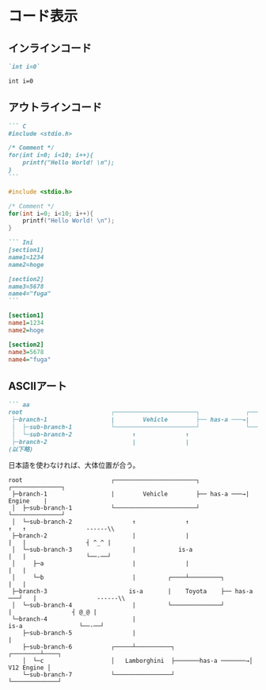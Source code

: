 # コード表示

## インラインコード

``` md
`int i=0`
```

`int i=0`

## アウトラインコード

```` md
``` C
#include <stdio.h>

/* Comment */
for(int i=0; i<10; i++){
    printf("Hello World! \n");
}
```
````

``` C
#include <stdio.h>

/* Comment */
for(int i=0; i<10; i++){
    printf("Hello World! \n");
}
```


```` md
``` Ini
[section1]
name1=1234
name2=hoge

[section2]
name3=5678
name4="fuga"
```
````

``` Ini
[section1]
name1=1234
name2=hoge

[section2]
name3=5678
name4="fuga"
```

## ASCIIアート

```` md
``` aa
root                         ┌───────────────────────┐             ┌──────────────┐
 ├─branch-1                  |        Vehicle        ├── has-a ───→|    Engine    |
 │  ├─sub-branch-1           └───────────────────────┘             └──────────────┘
 │  └─sub-branch-2                 ↑              ↑                      ↑   ↑                 ------\\
 ├─branch-2                        |              |                      |   |                 ┤ ^_^ |
(以下略)
````

日本語を使わなければ、大体位置が合う。

``` aa
root                         ┌───────────────────────┐             ┌──────────────┐
 ├─branch-1                  |        Vehicle        ├── has-a ───→|    Engine    |
 │  ├─sub-branch-1           └───────────────────────┘             └──────────────┘
 │  └─sub-branch-2                 ↑              ↑                      ↑   ↑                 ------\\
 ├─branch-2                        |              |                      |   |                 ┤ ^_^ |
 │  └─sub-branch-3                 |            is-a                     |   |                 └──-──┘  
 │     ├─a                         |              |                      |   |       
 │     └─b                         |         ┌────┴─────────┐            |   |
 ├─branch-3                       is-a       |    Toyota    ├── has-a ───┘   |                 ------\\
 │  └─sub-branch-4                 |         └──────────────┘                |                 ┤ @_@ |
 └─branch-4                        |                                       is-a                └──-──┘
    ├─sub-branch-5                 |                                         |       
    ├─sub-branch-6           ┌─────┴──────────┐                     ┌────────┴────┐
    │  └─c                   │   Lamborghini  ├───────has-a ───────→│  V12 Engine │
    └─sub-branch-7           └────────────────┘                     └─────────────┘
```
